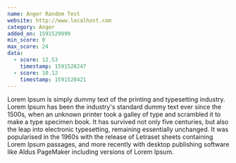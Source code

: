```yaml
---
name: Anger Random Test
website: http://www.localhost.com
category: Anger
added_on: 1591529999
min_score: 0
max_score: 24
data:
  - score: 12.53
    timestamp: 1591528247
  - score: 10.12
    timestamp: 1591528421
---
```

Lorem Ipsum is simply dummy text of the printing and typesetting industry. Lorem Ipsum has been the industry's standard dummy text ever since the 1500s, when an unknown printer took a galley of type and scrambled it to make a type specimen book. It has survived not only five centuries, but also the leap into electronic typesetting, remaining essentially unchanged. It was popularised in the 1960s with the release of Letraset sheets containing Lorem Ipsum passages, and more recently with desktop publishing software like Aldus PageMaker including versions of Lorem Ipsum.